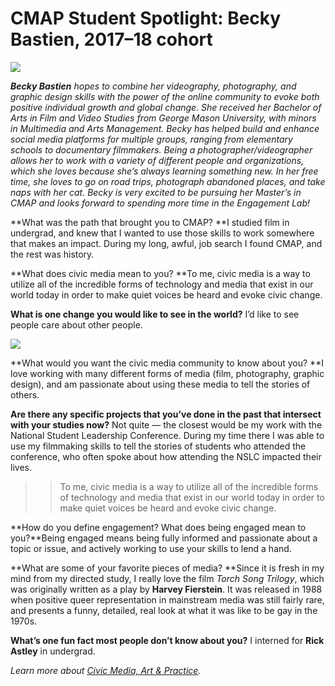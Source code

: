 # CMAP Student Spotlight: Becky Bastien, 2017–18 cohort

![](https://res.cloudinary.com/engagement-lab-home/image/upload/v1/homepage-2.0/news/medium/1_1BGmQYeq3BBFa8rx7uovLw.jpeg)

**_Becky Bastien_** _hopes to combine her videography, photography, and graphic design skills with the power of the online community to evoke both positive individual growth and global change. She received her Bachelor of Arts in Film and Video Studies from George Mason University, with minors in Multimedia and Arts Management. Becky has helped build and enhance social media platforms for multiple groups, ranging from elementary schools to documentary filmmakers. Being a photographer/videographer allows her to work with a variety of different people and organizations, which she loves because she’s always learning something new. In her free time, she loves to go on road trips, photograph abandoned places, and take naps with her cat. Becky is very excited to be pursuing her Master’s in CMAP and looks forward to spending more time in the Engagement Lab!_

**What was the path that brought you to CMAP?
**I studied film in undergrad, and knew that I wanted to use those skills to work somewhere that makes an impact. During my long, awful, job search I found CMAP, and the rest was history.

**What does civic media mean to you?
**To me, civic media is a way to utilize all of the incredible forms of technology and media that exist in our world today in order to make quiet voices be heard and evoke civic change.

**What is one change you would like to see in the world?**
I’d like to see people care about other people.

![](https://res.cloudinary.com/engagement-lab-home/image/upload/v1/homepage-2.0/news/medium/1_bY4eGLXvl1L8_l2OaFq8ag.jpeg)

**What would you want the civic media community to know about you?
**I love working with many different forms of media (film, photography, graphic design), and am passionate about using these media to tell the stories of others.

**Are there any specific projects that you’ve done in the past that intersect with your studies now?**
Not quite — the closest would be my work with the National Student Leadership Conference. During my time there I was able to use my filmmaking skills to tell the stories of students who attended the conference, who often spoke about how attending the NSLC impacted their lives.

> > To me, civic media is a way to utilize all of the incredible forms of technology and media that exist in our world today in order to make quiet voices be heard and evoke civic change.

**How do you define engagement? What does being engaged mean to you?**Being engaged means being fully informed and passionate about a topic or issue, and actively working to use your skills to lend a hand.

**What are some of your favorite pieces of media?
**Since it is fresh in my mind from my directed study, I really love the film _Torch Song Trilogy_, which was originally written as a play by **Harvey Fierstein**. It was released in 1988 when positive queer representation in mainstream media was still fairly rare, and presents a funny, detailed, real look at what it was like to be gay in the 1970s.

**What’s one fun fact most people don’t know about you?**
I interned for **Rick Astley** in undergrad.

_Learn more about [Civic Media, Art & Practice](https://elab.emerson.edu/cmap)._
